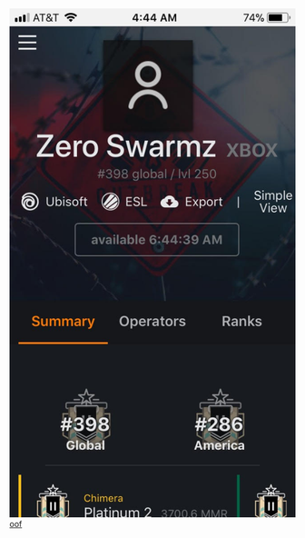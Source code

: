 <html>
<head>
  <meta charset="UTF-8">
  
<link rel="stylesheet" type="text/css" herf="mystylesheet.css">
  <img src="https://github.com/ZeroSwarmz/R6Stats/blob/master/.gitignore/image.jpg?raw=true">

</head>
<body>
  <a href="
https://www.coolmath-games.com">oof</a>
</head>
  </body>
  
</html>
